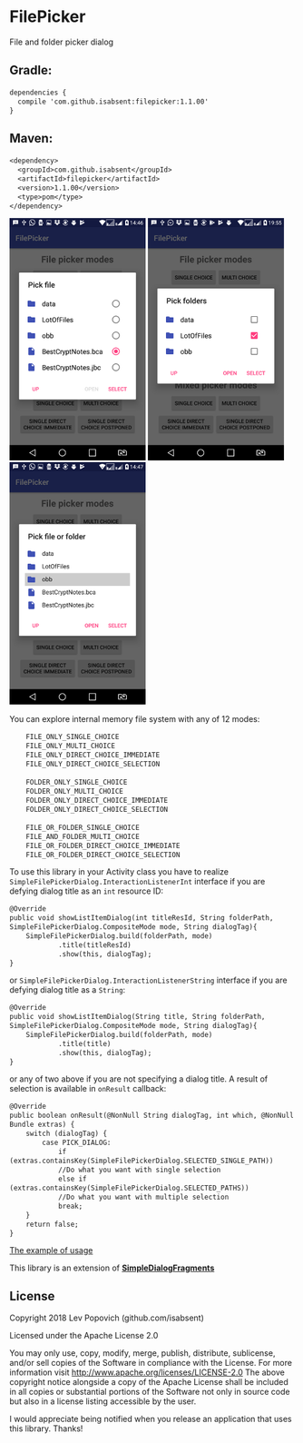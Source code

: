 # FilePicker
File and folder picker dialog

## Gradle:

    dependencies {
      compile 'com.github.isabsent:filepicker:1.1.00'
    }

## Maven:

    <dependency>
      <groupId>com.github.isabsent</groupId>
      <artifactId>filepicker</artifactId>
      <version>1.1.00</version>
      <type>pom</type>
    </dependency>

![FILE_ONLY_SINGLE_CHOICE](https://github.com/isabsent/FilePicker/blob/master/screenshot/Screenshot_01.png)
![FOLDER_ONLY_MULTI_CHOICE](https://github.com/isabsent/FilePicker/blob/master/screenshot/Screenshot_02.png)
![FILE_OR_FOLDER_DIRECT_CHOICE_SELECTION](https://github.com/isabsent/FilePicker/blob/master/screenshot/Screenshot_03.png)

You can explore internal memory file system with any of 12 modes: 

        FILE_ONLY_SINGLE_CHOICE
        FILE_ONLY_MULTI_CHOICE
        FILE_ONLY_DIRECT_CHOICE_IMMEDIATE
        FILE_ONLY_DIRECT_CHOICE_SELECTION

        FOLDER_ONLY_SINGLE_CHOICE
        FOLDER_ONLY_MULTI_CHOICE
        FOLDER_ONLY_DIRECT_CHOICE_IMMEDIATE
        FOLDER_ONLY_DIRECT_CHOICE_SELECTION

        FILE_OR_FOLDER_SINGLE_CHOICE
        FILE_AND_FOLDER_MULTI_CHOICE
        FILE_OR_FOLDER_DIRECT_CHOICE_IMMEDIATE
        FILE_OR_FOLDER_DIRECT_CHOICE_SELECTION


To use this library in your Activity class you have to realize `SimpleFilePickerDialog.InteractionListenerInt` interface if you are defying dialog title as an `int` resource ID:

    @Override
    public void showListItemDialog(int titleResId, String folderPath, SimpleFilePickerDialog.CompositeMode mode, String dialogTag){
        SimpleFilePickerDialog.build(folderPath, mode)
                .title(titleResId)
                .show(this, dialogTag);
    }

or `SimpleFilePickerDialog.InteractionListenerString` interface if you are defying dialog title as a `String`:
   
    @Override
    public void showListItemDialog(String title, String folderPath, SimpleFilePickerDialog.CompositeMode mode, String dialogTag){
        SimpleFilePickerDialog.build(folderPath, mode)
                .title(title)
                .show(this, dialogTag);
    }
or any of two above if you are not specifying a dialog title. A result of selection is available in `onResult` callback:

    @Override
    public boolean onResult(@NonNull String dialogTag, int which, @NonNull Bundle extras) {
        switch (dialogTag) {
            case PICK_DIALOG:
                if (extras.containsKey(SimpleFilePickerDialog.SELECTED_SINGLE_PATH)) 
		        //Do what you want with single selection		
                else if (extras.containsKey(SimpleFilePickerDialog.SELECTED_PATHS))
		        //Do what you want with multiple selection	  
                break;
        }
        return false;
    }

[The example of usage](https://github.com/isabsent/FilePicker/blob/master/app/src/main/java/com/github/isabsent/filepickerdemo/MainActivity.java)

This library is an extension of [**SimpleDialogFragments**](https://github.com/eltos/SimpleDialogFragments)

## License

Copyright 2018 Lev Popovich (github.com/isabsent)

Licensed under the Apache License 2.0

You may only use, copy, modify, merge, publish, distribute, sublicense, and/or sell copies of the Software in compliance with the License. For more information visit http://www.apache.org/licenses/LICENSE-2.0
The above copyright notice alongside a copy of the Apache License shall be included in all copies or substantial portions of the Software not only in source code but also in a license listing accessible by the user.

I would appreciate being notified when you release an application that uses this library. Thanks!
